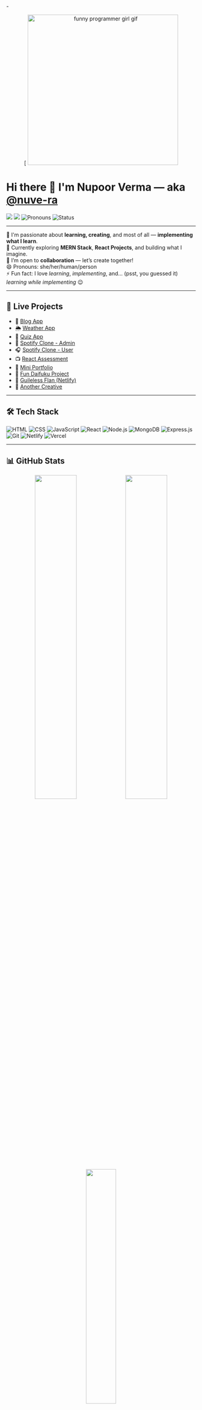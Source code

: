 -<!-- Banner GIF or Animation -->
<p align="center">[
  <img src="https://media.giphy.com/media/KzJkzjggfGN5Py6nkT/giphy.gif" width="400" alt="funny programmer girl gif" />
</p>

# Hi there 👋 I'm Nupoor Verma — aka [@nuve-ra](https://github.com/nuve-ra)

[![](https://img.shields.io/badge/Gmail-nv552110@gmail.com-red?style=flat&logo=gmail)](mailto:nv552110@gmail.com)
[![](https://img.shields.io/badge/Portfolio-Visit-blueviolet?style=flat&logo=vercel)](https://myportifolio-rust.vercel.app/)
![Pronouns](https://img.shields.io/badge/Pronouns-she%2Fher%2Fperson-ff69b4)
![Status](https://img.shields.io/badge/Learning-Coding-blue)

---

👀 I'm passionate about **learning, creating**, and most of all — **implementing what I learn**.  
🌱 Currently exploring **MERN Stack**, **React Projects**, and building what I imagine.  
💞️ I’m open to **collaboration** — let’s create together!  
😄 Pronouns: she/her/human/person  
⚡ Fun fact: I love _learning_, _implementing_, and... (psst, you guessed it) _learning while implementing_ 😉

---

## 🚀 Live Projects

- 📝 [Blog App](https://blog-it-out.netlify.app/)
- 🌦️ [Weather App](https://weatherapp-mauve-three.vercel.app/)
- 🧠 [Quiz App](https://1quizee.vercel.app/)
- 🎵 [Spotify Clone - Admin](https://spotify-admin-clone.netlify.app/add-song)
- 🎧 [Spotify Clone - User](https://song-spotify-clone.netlify.app/)
- 📺 [React Assessment](https://reactassesment.vercel.app/)
- 🎨 [Mini Portfolio](https://effervescent-starlight-fe54cf.netlify.app/)
- 🧁 [Fun Daifuku Project](https://dulcet-daifuku-8434d3.netlify.app/)
- 🎯 [Guileless Flan (Netlify)](https://app.netlify.com/projects/guileless-flan-286212/overview)
- 🌟 [Another Creative](https://startling-liger-cf3b9e.netlify.app/)

---

## 🛠️ Tech Stack

![HTML](https://img.shields.io/badge/-HTML5-E34F26?style=flat&logo=html5&logoColor=fff)
![CSS](https://img.shields.io/badge/-CSS3-1572B6?style=flat&logo=css3)
![JavaScript](https://img.shields.io/badge/-JavaScript-F7DF1E?style=flat&logo=javascript&logoColor=000)
![React](https://img.shields.io/badge/-React-61DAFB?style=flat&logo=react&logoColor=000)
![Node.js](https://img.shields.io/badge/-Node.js-339933?style=flat&logo=nodedotjs)
![MongoDB](https://img.shields.io/badge/-MongoDB-47A248?style=flat&logo=mongodb&logoColor=fff)
![Express.js](https://img.shields.io/badge/-Express.js-000000?style=flat&logo=express&logoColor=white)
![Git](https://img.shields.io/badge/-Git-F05032?style=flat&logo=git&logoColor=fff)
![Netlify](https://img.shields.io/badge/-Netlify-00C7B7?style=flat&logo=netlify&logoColor=fff)
![Vercel](https://img.shields.io/badge/-Vercel-000?style=flat&logo=vercel)

---

## 📊 GitHub Stats

<p align="center">
  <img src="https://github-readme-stats.vercel.app/api?username=nuve-ra&show_icons=true&theme=tokyonight" width="47%" />
  <img src="https://github-readme-streak-stats.herokuapp.com/?user=nuve-ra&theme=tokyonight" width="47%" />
</p>

<p align="center">
  <img src="https://github-readme-stats.vercel.app/api/top-langs/?username=nuve-ra&layout=compact&theme=tokyonight" width="40%" />
</p>

---

### 💬 Welcome me into your world where **knowledge meets technology**.  
🌟 Happy to be here. Let’s build something awesome together 🚀
